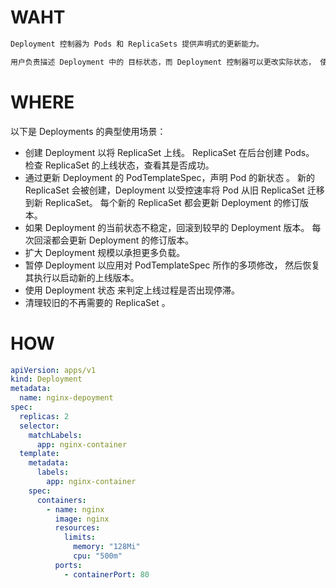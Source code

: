 # WAHT

```html
Deployment 控制器为 Pods 和 ReplicaSets 提供声明式的更新能力。

用户负责描述 Deployment 中的 目标状态，而 Deployment 控制器可以更改实际状态， 使其变为期望状态。用户可以定义 Deployment 以创建新的 ReplicaSet，或删除现有 Deployment， 并通过新的 Deployment 适配其资源。
```

# WHERE

以下是 Deployments 的典型使用场景：

- 创建 Deployment 以将 ReplicaSet 上线。 ReplicaSet 在后台创建 Pods。 检查 ReplicaSet 的上线状态，查看其是否成功。
- 通过更新 Deployment 的 PodTemplateSpec，声明 Pod 的新状态 。 新的 ReplicaSet 会被创建，Deployment 以受控速率将 Pod 从旧 ReplicaSet 迁移到新 ReplicaSet。 每个新的 ReplicaSet 都会更新 Deployment 的修订版本。
- 如果 Deployment 的当前状态不稳定，回滚到较早的 Deployment 版本。 每次回滚都会更新 Deployment 的修订版本。
- 扩大 Deployment 规模以承担更多负载。
- 暂停 Deployment 以应用对 PodTemplateSpec 所作的多项修改， 然后恢复其执行以启动新的上线版本。
- 使用 Deployment 状态 来判定上线过程是否出现停滞。
- 清理较旧的不再需要的 ReplicaSet 。

# HOW

```yaml
apiVersion: apps/v1
kind: Deployment
metadata:
  name: nginx-depoyment
spec:
  replicas: 2
  selector:
    matchLabels:
      app: nginx-container
  template:
    metadata:
      labels:
        app: nginx-container
    spec:
      containers:
        - name: nginx
          image: nginx
          resources:
            limits:
              memory: "128Mi"
              cpu: "500m"
          ports:
            - containerPort: 80
```

